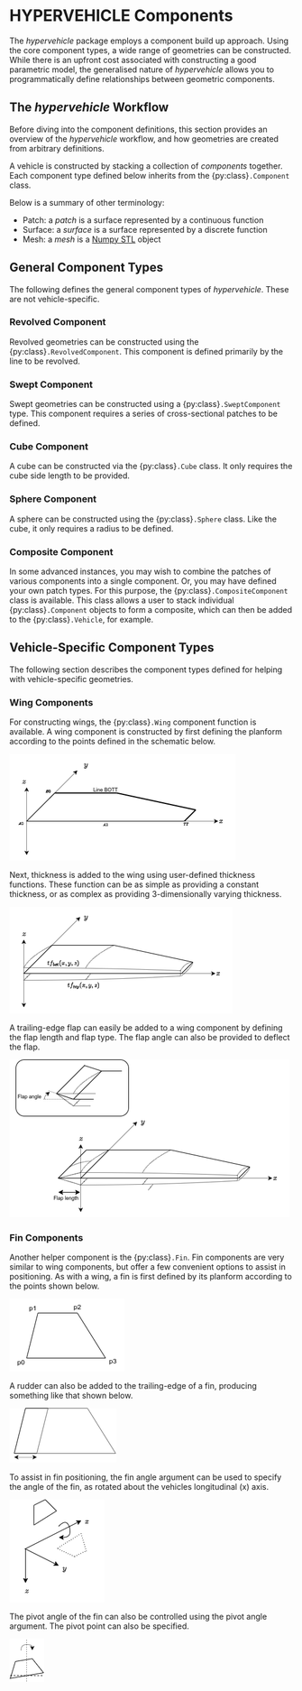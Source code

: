# HYPERVEHICLE Components

The *hypervehicle* package employs a component build up approach. 
Using the core component types, a wide range of geometries can 
be constructed. While there is an upfront cost associated with 
constructing a good parametric model, the generalised nature of 
*hypervehicle* allows you to programmatically define relationships 
between geometric components.


## The *hypervehicle* Workflow
Before diving into the component definitions, this section provides
an overview of the *hypervehicle* workflow, and how geometries are
created from arbitrary definitions.

A vehicle is constructed by stacking a collection of *components* 
together. Each component type defined below inherits from the 
{py:class}`.Component` class.

Below is a summary of other terminology:
- Patch: a *patch* is a surface represented by a continuous function
- Surface: a *surface* is a surface represented by a discrete function
- Mesh: a *mesh* is a [Numpy STL](https://numpy-stl.readthedocs.io/en/latest/stl.html#stl-mesh) object



## General Component Types
The following defines the general component types of 
*hypervehicle*. These are not vehicle-specific.

### Revolved Component
Revolved geometries can be constructed using the 
{py:class}`.RevolvedComponent`. This component is defined
primarily by the line to be revolved.


### Swept Component
Swept geometries can be constructed using a 
{py:class}`.SweptComponent` type. This component
requires a series of cross-sectional patches to be
defined.


### Cube Component
A cube can be constructed via the {py:class}`.Cube`
class. It only requires the cube side length to be
provided.

### Sphere Component
A sphere can be constructed using the {py:class}`.Sphere`
class. Like the cube, it only requires a radius to 
be defined.


### Composite Component
In some advanced instances, you may wish to combine the 
patches of various components into a single component. Or,
you may have defined your own patch types. For this purpose,
the {py:class}`.CompositeComponent` class is available. This
class allows a user to stack individual {py:class}`.Component`
objects to form a composite, which can then be added to
the {py:class}`.Vehicle`, for example.





## Vehicle-Specific Component Types
The following section describes the component types defined for
helping with vehicle-specific geometries.

### Wing Components
For constructing wings, the {py:class}`.Wing` component
function is available. A wing component is constructed 
by first defining the planform according to the points 
defined in the schematic below.

![Wing planform](../images/components/wing_planform.png "Wing planform")

Next, thickness is added to the wing using user-defined 
thickness functions. These function can be as simple as 
providing a constant thickness, or as complex as 
providing 3-dimensionally varying thickness.

![Wing thickness functions](../images/components/wing_thickness.png "Wing thickness functions")


A trailing-edge flap can easily be added to a wing component 
by defining the flap length and flap type. The flap angle can 
also be provided to deflect the flap.

![Wing flap](../images/components/flap.png "Wing flap")



### Fin Components
Another helper component is the {py:class}`.Fin`.
Fin components are very similar to wing components, but 
offer a few convenient options to assist in positioning. 
As with a wing, a fin is first defined by its planform 
according to the points shown below.

![Fin planform definition](../images/components/fin_planform.png "Fin planform definition")

A rudder can also be added to the trailing-edge of a fin, 
producing something like that shown below.

![Rudder length](../images/components/rudder_length.png "Rudder length")


To assist in fin positioning, the fin angle argument can 
be used to specify the angle of the fin, as rotated about 
the vehicles longitudinal (x) axis.

![Fin angle](../images/components/fin_angle.png "Fin angle definition")


The pivot angle of the fin can also be controlled using 
the pivot angle argument. The pivot point can also be 
specified.

![Fin pivot angle](../images/components/fin_pivot.png "Fin pivot angle")


